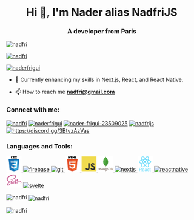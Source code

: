 <h1 align="center">Hi 👋, I'm Nader alias NadfriJS</h1>
<h3 align="center">A developer from Paris</h3>

<p align="left"> <img src="https://komarev.com/ghpvc/?username=nadfri&label=Profile%20views&color=0e75b6&style=flat" alt="nadfri" /> </p>

<p align="left"> <a href="https://github.com/ryo-ma/github-profile-trophy"><img src="https://github-profile-trophy.vercel.app/?username=nadfri" alt="nadfri" /></a> </p>

<p align="left"> <a href="https://twitter.com/naderfrigui" target="blank"><img src="https://img.shields.io/twitter/follow/naderfrigui?logo=twitter&style=for-the-badge" alt="naderfrigui" /></a> </p>

- 🌱 Currently enhancing my skills in Next.js, React, and React Native.

- 📫 How to reach me **nadfri@gmail.com**

<h3 align="left">Connect with me:</h3>
<p align="left">
<a href="https://codepen.io/nadfri" target="blank"><img align="center" src="https://raw.githubusercontent.com/rahuldkjain/github-profile-readme-generator/master/src/images/icons/Social/codepen.svg" alt="nadfri" height="30" width="40" /></a>
<a href="https://twitter.com/naderfrigui" target="blank"><img align="center" src="https://raw.githubusercontent.com/rahuldkjain/github-profile-readme-generator/master/src/images/icons/Social/twitter.svg" alt="naderfrigui" height="30" width="40" /></a>
<a href="https://linkedin.com/in/nader-frigui-23509025" target="blank"><img align="center" src="https://raw.githubusercontent.com/rahuldkjain/github-profile-readme-generator/master/src/images/icons/Social/linked-in-alt.svg" alt="nader-frigui-23509025" height="30" width="40" /></a>
<a href="https://www.youtube.com/c/nadfrijs" target="blank"><img align="center" src="https://raw.githubusercontent.com/rahuldkjain/github-profile-readme-generator/master/src/images/icons/Social/youtube.svg" alt="nadfrijs" height="30" width="40" /></a>
<a href="https://discord.gg/https://discord.gg/3BtvzAzVas" target="blank"><img align="center" src="https://raw.githubusercontent.com/rahuldkjain/github-profile-readme-generator/master/src/images/icons/Social/discord.svg" alt="https://discord.gg/3BtvzAzVas" height="30" width="40" /></a>
</p>

<h3 align="left">Languages and Tools:</h3>
<p align="left"> <a href="https://www.w3schools.com/css/" target="_blank" rel="noreferrer"> <img src="https://raw.githubusercontent.com/devicons/devicon/master/icons/css3/css3-original-wordmark.svg" alt="css3" width="40" height="40"/> </a> <a href="https://firebase.google.com/" target="_blank" rel="noreferrer"> <img src="https://www.vectorlogo.zone/logos/firebase/firebase-icon.svg" alt="firebase" width="40" height="40"/> </a> <a href="https://git-scm.com/" target="_blank" rel="noreferrer"> <img src="https://www.vectorlogo.zone/logos/git-scm/git-scm-icon.svg" alt="git" width="40" height="40"/> </a> <a href="https://www.w3.org/html/" target="_blank" rel="noreferrer"> <img src="https://raw.githubusercontent.com/devicons/devicon/master/icons/html5/html5-original-wordmark.svg" alt="html5" width="40" height="40"/> </a> <a href="https://developer.mozilla.org/en-US/docs/Web/JavaScript" target="_blank" rel="noreferrer"> <img src="https://raw.githubusercontent.com/devicons/devicon/master/icons/javascript/javascript-original.svg" alt="javascript" width="40" height="40"/> </a> <a href="https://www.mongodb.com/" target="_blank" rel="noreferrer"> <img src="https://raw.githubusercontent.com/devicons/devicon/master/icons/mongodb/mongodb-original-wordmark.svg" alt="mongodb" width="40" height="40"/> </a> <a href="https://nextjs.org/" target="_blank" rel="noreferrer"> <img src="https://cdn.worldvectorlogo.com/logos/nextjs-2.svg" alt="nextjs" width="40" height="40"/> </a> <a href="https://reactjs.org/" target="_blank" rel="noreferrer"> <img src="https://raw.githubusercontent.com/devicons/devicon/master/icons/react/react-original-wordmark.svg" alt="react" width="40" height="40"/> </a> <a href="https://reactnative.dev/" target="_blank" rel="noreferrer"> <img src="https://reactnative.dev/img/header_logo.svg" alt="reactnative" width="40" height="40"/> </a> <a href="https://sass-lang.com" target="_blank" rel="noreferrer"> <img src="https://raw.githubusercontent.com/devicons/devicon/master/icons/sass/sass-original.svg" alt="sass" width="40" height="40"/> </a> <a href="https://svelte.dev" target="_blank" rel="noreferrer"> <img src="https://upload.wikimedia.org/wikipedia/commons/1/1b/Svelte_Logo.svg" alt="svelte" width="40" height="40"/> </a> </p>

<p><img align="left" src="https://github-readme-stats.vercel.app/api/top-langs?username=nadfri&show_icons=true&locale=en&layout=compact" alt="nadfri" /></p>

<p>&nbsp;<img align="center" src="https://github-readme-stats.vercel.app/api?username=nadfri&show_icons=true&locale=en" alt="nadfri" /></p>

<p><img align="center" src="https://github-readme-streak-stats.herokuapp.com/?user=nadfri&" alt="nadfri" /></p>

